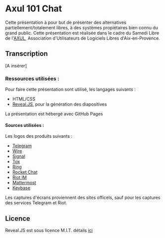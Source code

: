 # Axul 101 Chat

Cette présentation à pour but de présenter des alternatives partiellement/totalement libres, à des systèmes propiétaires bien connu du grand public.
Cette présentation est réalisée dans le cadre du Samedi Libre de l'[AXUL](https://axul.org/), Association d'Utilisateurs de Logiciels Libres d'Aix-en-Provence.

## Transcription
[A insérer]

### Ressources utilisées :

Pour faire cette présentation sont utilisé, les langages suivants :
* HTML/CSS
* [Reveal.JS](https://github.com/hakimel/reveal.js), pour la génération des diapositives 

La présentation est hébergé avec GitHub Pages

#### Sources utilisées :
Les logos des produits suivants : 
* [Telegram](https://telegram.org/)
* [Wire](https://wire.com/)
* [Signal](https://signal.org/)
* [Tox](https://tox.chat/)
* [Ring](https://ring.cx/)
* [Rocket Chat](https://rocket.chat/)
* [Riot IM](https://about.riot.im/)
* [Mattermost](https://mattermost.com/)
* [Keybase](https://keybase.io/)

Les captures d'écrans proviennent des sites officels, sauf pour les captures des services Telegram et Riot.

## Licence
Reveal.JS est sous licence M.I.T. détails [ici](https://github.com/Picus13/Axul_101_Chat/blob/master/LICENSE)
